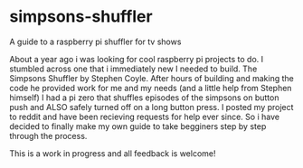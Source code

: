 # simpsons-shuffler
A guide to a raspberry pi shuffler for tv shows

About a year ago i was looking for cool raspberry pi projects to do. I stumbled across one that i immediately new 
I needed to build. The Simpsons Shuffler by Stephen Coyle. After hours of building and making the code he provided work for 
me and my needs (and a little help from Stephen himself) I had a pi zero that shuffles episodes of the simpsons on button push and ALSO safely turned off on a long button press. I posted my project to reddit and have been recieving requests for help
ever since. So i have decided to finally make my own guide to take begginers step by step through the process. 

This is a work in progress and all feedback is welcome!
